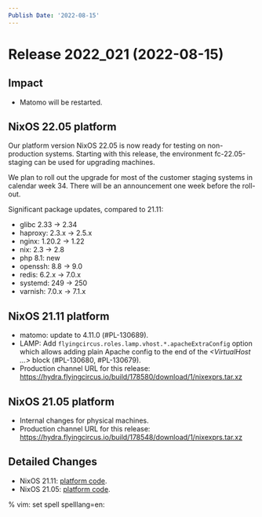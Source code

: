 ```yaml
---
Publish Date: '2022-08-15'
---
```


# Release 2022_021 (2022-08-15)

## Impact

- Matomo will be restarted.

## NixOS 22.05 platform

Our platform version NixOS 22.05 is now ready for testing on non-production
systems. Starting with this release, the environment fc-22.05-staging can be
used for upgrading machines.

We plan to roll out the upgrade for most of the customer staging systems in
calendar week 34. There will be an announcement one week before the roll-out.

Significant package updates, compared to 21.11:

- glibc 2.33 -> 2.34
- haproxy: 2.3.x -> 2.5.x
- nginx: 1.20.2 -> 1.22
- nix: 2.3 -> 2.8
- php 8.1: new
- openssh: 8.8 -> 9.0
- redis: 6.2.x -> 7.0.x
- systemd: 249 -> 250
- varnish: 7.0.x -> 7.1.x

## NixOS 21.11 platform

- matomo: update to 4.11.0 (#PL-130689).
- LAMP: Add `flyingcircus.roles.lamp.vhost.*.apacheExtraConfig` option which
  allows adding plain Apache config to the end of the *\<VirtualHost ...>* block
  (#PL-130680, #PL-130679).
- Production channel URL for this release: <https://hydra.flyingcircus.io/build/178580/download/1/nixexprs.tar.xz>

## NixOS 21.05 platform

- Internal changes for physical machines.
- Production channel URL for this release: <https://hydra.flyingcircus.io/build/178548/download/1/nixexprs.tar.xz>

## Detailed Changes

- NixOS 21.11: [platform code](https://github.com/flyingcircusio/fc-nixos/compare/fc/r2022_020/21.11...5bd65fbcd9b7593f35cc7955156b06634a09f05c).
- NixOS 21.05: [platform code](https://github.com/flyingcircusio/fc-nixos/compare/fc/r2022_018/21.05...64aff7f6a7a5c25b2da556007ac20c7c71d6bc0b).

% vim: set spell spelllang=en:
